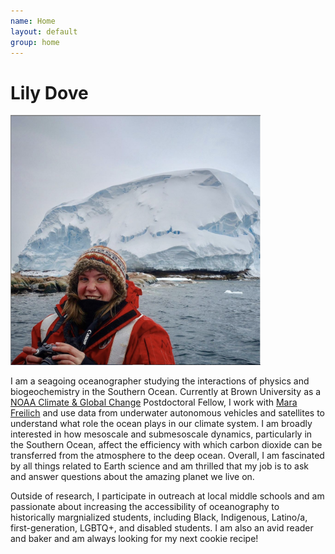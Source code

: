 ```yaml
---
name: Home
layout: default
group: home
---
```


<h1 class="text-center">Lily Dove</h1>

<img src="/static/img/LilyDove1.jpg" class="img-responsive center-block" width="400" height="400" alt="Sitting in front of the recently discovered Sif Island in the Amundsen Sea, Antarctica!"/>

  
<p class="lead text-justify">
I am a seagoing oceanographer studying the interactions of physics and biogeochemistry in the Southern Ocean. Currently at Brown University as a <a href="https://cpaess.ucar.edu/cgc/class-33" target="_blank">NOAA Climate & Global Change</a> Postdoctoral Fellow, I work with <a href="https://mara-freilich.github.io/" target="_blank">Mara Freilich</a> and use data from underwater autonomous vehicles and satellites to understand what role the ocean plays in our climate system. I am broadly interested in how mesoscale and submesoscale dynamics, particularly in the Southern Ocean, affect the efficiency with which carbon dioxide can be transferred from the atmosphere to the deep ocean. Overall, I am fascinated by all things related to Earth science and am thrilled that my job is to ask and answer questions about the amazing planet we live on.
</p>
  
<p class="lead text-justify">
 Outside of research, I participate in outreach at local middle schools and am passionate about increasing the accessibility of oceanography to historically margnialized students, including Black, Indigenous, Latino/a, first-generation, LGBTQ+, and disabled students. I am also an avid reader and baker and am always looking for my next cookie recipe! 
</p>
